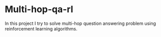 # Multi-hop-qa-rl
In this project I try to solve multi-hop question answering problem using reinforcement learning algorithms. 

